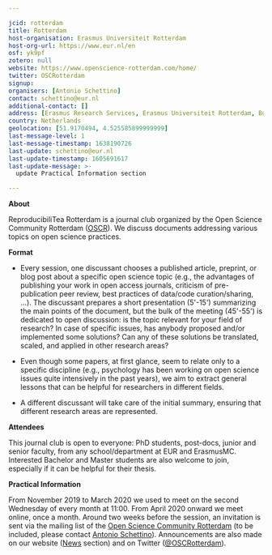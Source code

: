 ```yaml
---

jcid: rotterdam
title: Rotterdam
host-organisation: Erasmus Universiteit Rotterdam
host-org-url: https://www.eur.nl/en
osf: yk9pf
zotero: null
website: https://www.openscience-rotterdam.com/home/
twitter: OSCRotterdam
signup: 
organisers: [Antonio Schettino]
contact: schettino@eur.nl
additional-contact: []
address: [Erasmus Research Services, Erasmus Universiteit Rotterdam, Burgemeester Oudlaan 50, 3062 PA Rotterdam]
country: Netherlands
geolocation: [51.9170494, 4.525585899999999]
last-message-level: 1
last-message-timestamp: 1638190726
last-update: schettino@eur.nl
last-update-timestamp: 1605691617
last-update-message: >-
  update Practical Information section

---
```


**About**

ReproducibiliTea Rotterdam is a journal club organized by the Open Science Community Rotterdam ([OSCR](http://www.openscience-rotterdam.com/home/)). We discuss documents addressing various topics on open science practices.

**Format**

- Every session, one discussant chooses a published article, preprint, or blog post about a specific open science topic (e.g., the advantages of publishing your work in open access journals, criticism of pre-publication peer review, best practices of data/code curation/sharing, ...). The discussant prepares a short presentation (5'-15') summarizing the main points of the document, but the bulk of the meeting (45'-55') is dedicated to open discussion: is the topic relevant for your field of research? In case of specific issues, has anybody proposed and/or implemented some solutions? Can any of these solutions be translated, scaled, and applied in other research areas?

- Even though some papers, at first glance, seem to relate only to a specific discipline (e.g., psychology has been working on open science issues quite intensively in the past years), we aim to extract general lessons that can be helpful for researchers in different fields.

- A different discussant will take care of the initial summary, ensuring that different research areas are represented.

**Attendees**

This journal club is open to everyone: PhD students, post-docs, junior and senior faculty, from any school/department at EUR and ErasmusMC. Interested Bachelor and Master students are also welcome to join, especially if it can be helpful for their thesis.

**Practical Information**

From November 2019 to March 2020 we used to meet on the second Wednesday of every month at 11:00. From April 2020 onward we meet online, once a month. Around two weeks before the session, an invitation is sent via the mailing list of the [Open Science Community Rotterdam](https://www.openscience-rotterdam.com/home/) (to be included, please contact [Antonio Schettino](mailto:schettino@eur.nl)). Announcements are also made on our website ([News](https://www.openscience-rotterdam.com/categories/news/) section) and on Twitter ([@OSCRotterdam](https://twitter.com/OSCRotterdam)).
